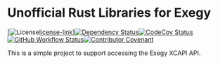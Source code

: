 # Unofficial Rust Libraries for Exegy

[![License][license-image][license-link]]<!--
-->[![Dependency Status][deps-image]][deps-link]<!--
-->[![CodeCov Status][codecov-image]][codecov-link]<!--
-->[![GitHub Workflow Status][gha-image]][gha-link]<!--
-->[![Contributor Covenant][conduct-image]][conduct-link]

This is a simple project to support accessing the Exegy XCAPI API.

[license-image]: https://img.shields.io/crates/l/rexegy?style=flat-square
[license-link]: LICENSE
[deps-image]: https://deps.rs/repo/github/rexegy/status.svg?style=flat-square
[deps-link]: https://deps.rs/repo/github/rexegy
[codecov-image]: https://img.shields.io/codecov/c/github/rexegy/develop?style=flat-square
[codecov-link]: https://codecov.io/gh/rexegy
[gha-image]: https://img.shields.io/github/actions/workflow/status/rexegy/ci.yaml?branch=main&style=flat-square
[gha-link]: https://github.com/rexegy/actions/workflows/ci.yaml?query=branch%3Amain
[conduct-image]: https://img.shields.io/badge/Contributor%20Covenant-2.1-4baaaa.svg?style=flat-square
[conduct-link]: CODE_OF_CONDUCT.md
